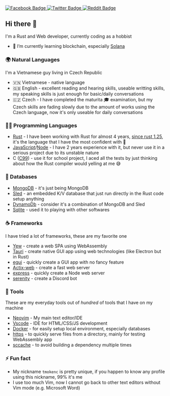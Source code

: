 <div id="badges">
  <a href="https://www.facebook.com/tmokenc">
    <img src="https://img.shields.io/badge/Facebook-0d8af0?style=for-the-badge&logo=facebook&logoColor=white" alt="Facebook Badge"/>
  </a>
  <a href="https://discord.com/users/239825449637642240">
    <img src="https://img.shields.io/badge/Discord-5865f2?style=for-the-badge&logo=discord&logoColor=white" alt="Twitter Badge"/>
  </a>
  <a href="https://www.reddit.com/user/tmokenc">
    <img src="https://img.shields.io/badge/Reddit-ff4500?style=for-the-badge&logo=reddit&logoColor=white" alt="Reddit Badge"/>
  </a>
</div>


## Hi there 👋
I'm a Rust and Web developer, currently coding as a hobbist
- 🌱 I’m currently learning blockchain, especially [Solana](https://github.com/solana-labs/solana)

### 🌍 Natural Languages
I'm a Vietnamese guy living in Czech Republic
- 🇻🇳 Vietnamese - native language
- 🇬🇧 English - excellent reading and hearing skills, useable writting skills, my speaking skills is just enough for basic/daily conversations
- 🇨🇿 Czech - I have completed the maturita 🎓 examination, but my Czech skills are fading slowly due to the amount of works using the Czech language, now it's only useable for daily conversations

### 👨‍💻 Programming Languages
- [Rust](https://www.rust-lang.org/) - I have been working with Rust for almost 4 years, [since rust 1.25](https://blog.rust-lang.org/2018/03/29/Rust-1.25.html), it's the language that I have the most confident with :muscle:
- [JavaScript](https://www.javascript.com/)/[Node](https://nodejs.org/en/) - I have 2 years experience with it, but never use it in a serious project due to its unstable nature
- C ([C99](https://www.iso-9899.info/wiki/The_Standard)) - use it for school project, I aced all the tests by just thinking about how the Rust compiler would yelling at me :sweat_smile:

### 💾 Databases
- [MongoDB](https://www.mongodb.com/) - it's just being MongoDB
- [Sled](https://github.com/spacejam/sled) - an embedded K/V database that just run directly in the Rust code setup anything
- [DynamoDb](https://aws.amazon.com/dynamodb) - consider it's a combination of MongoDB and Sled
- [Sqlite](https://sqlite.org/index.html) - used it to playing with other softwares

### :coffee: Frameworks
I have tried a lot of frameworks, these are my favorite one
- [Yew](https://github.com/yewstack/yew) - create a web SPA using WebAssembly
- [Tauri](https://github.com/tauri-apps/tauri) - create native GUI app using web technologies (like Electron but in Rust)
- [egui](https://github.com/emilk/egui) - quickly create a GUI app with no fancy feature
- [Actix-web](https://github.com/actix/actix-web) - create a fast web server
- [express](https://github.com/expressjs/express) - quickly create a Node web server
- [serenity](https://github.com/serenity-rs/serenity) - create a Discord bot

### :hammer: Tools
These are my everyday tools out of *hundred* of tools that I have on my machine
- [Neovim](https://github.com/neovim/neovim) - My main text editor/IDE
- [Vscode](https://code.visualstudio.com/) - IDE for HTML/CSS/JS development
- [Docker](https://www.docker.com/) - for easily setup local environment, especially databases
- [https](https://github.com/thecoshman/http) - to quickly serve files from a directory, mainly for testing WebAssembly app 
- [sccache](https://github.com/mozilla/sccache) - to avoid building a dependency multiple times


### ⚡ Fun fact
- My nickname `tmokenc` is pretty unique, if you happen to know any profile using this nickname, 99% it's me
- I use too much Vim, now I cannot go back to other text editors without Vim mode (e.g. Microsoft Word)

<!--
**tmokenc/tmokenc** is a ✨ _special_ ✨ repository because its `README.md` (this file) appears on your GitHub profile.

Here are some ideas to get you started:

- 🔭 I’m currently working on ...
- 🌱 I’m currently learning ...
- 👯 I’m looking to collaborate on ...
- 🤔 I’m looking for help with ...
- 💬 Ask me about ...
- 📫 How to reach me: ...
- 😄 Pronouns: ...
- ⚡ Fun fact: ...
-->

<!--
Colors
  Facebook: #0d8af0
  Discord: #5865f2
  Reddit: #ff4500
-->
